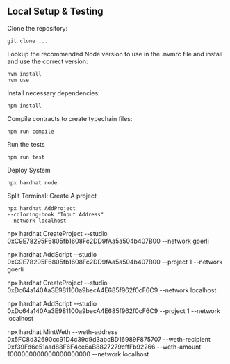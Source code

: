 ## Local Setup & Testing

Clone the repository:
```shell
git clone ...
```

Lookup the recommended Node version to use in the .nvmrc file and install and use the correct version:
```shell
nvm install 
nvm use
```

Install necessary dependencies:
```shell
npm install
```

Compile contracts to create typechain files:
```shell
npm run compile
```

Run the tests
```shell
npm run test
```

Deploy System 
```shell
npx hardhat node
```

Split Terminal: Create A project
```shell
npx hardhat AddProject  
--coloring-book "Input Address" 
--network localhost
```

npx hardhat CreateProject --studio 0xC9E78295F6805fb1608Fc2DD9fAa5a504b407B00 --network goerli

npx hardhat AddScript --studio 0xC9E78295F6805fb1608Fc2DD9fAa5a504b407B00 --project 1 --network goerli


npx hardhat CreateProject --studio 0xDc64a140Aa3E981100a9becA4E685f962f0cF6C9 --network localhost

npx hardhat AddScript --studio 0xDc64a140Aa3E981100a9becA4E685f962f0cF6C9 --project 1 --network localhost

npx hardhat MintWeth --weth-address 0x5FC8d32690cc91D4c39d9d3abcBD16989F875707 --weth-recipient 0xf39Fd6e51aad88F6F4ce6aB8827279cffFb92266 --weth-amount 1000000000000000000000 --network localhost 
